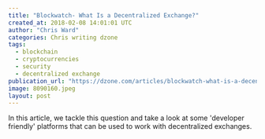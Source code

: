 ```yaml
---
title: "Blockwatch- What Is a Decentralized Exchange?"
created_at: 2018-02-08 14:01:01 UTC
author: "Chris Ward"
categories: Chris writing dzone
tags: 
  - blockchain
  - cryptocurrencies
  - security
  - decentralized exchange
publication_url: "https://dzone.com/articles/blockwatch-what-is-a-decentralized-exchange"
image: 8090160.jpeg
layout: post
---
```

In this article, we tackle this question and take a look at some 'developer friendly' platforms that can be used to work with decentralized exchanges.

